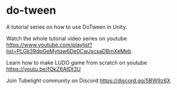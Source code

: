 # do-tween
A tutorial series on how to use DoTween in Unity.

Watch the whole tutorial video series on youtube
https://www.youtube.com/playlist?list=PLGk39dpGeMytqw6De0CwJscsaDBmXeMeb


Learn how to make LUDO game from scratch on youtube https://youtu.be/fQkZ6AtDt3U

Join Tubelight community on Discord https://discord.gg/5BW9z6X
